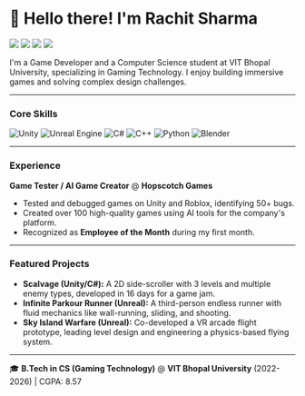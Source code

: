 # 👋 Hello there! I'm Rachit Sharma

<a href="mailto:rachitsharma190904@gmail.com"><img src="https://img.shields.io/badge/Email-informational?style=for-the-badge&logo=gmail"></a>
<a href="https://www.linkedin.com/in/your-linkedin-username/"><img src="https://img.shields.io/badge/LinkedIn-Connect-blue?style=for-the-badge&logo=linkedin"></a>
<a href="https://github.com/your-github-username"><img src="https://img.shields.io/badge/GitHub-Profile-lightgrey?style=for-the-badge&logo=github"></a>
<a href="https://your-itchio-username.itch.io/"><img src="https://img.shields.io/badge/Itch.io-My_Games-red?style=for-the-badge&logo=itch.io"></a>

I'm a Game Developer and a Computer Science student at VIT Bhopal University, specializing in Gaming Technology. I enjoy building immersive games and solving complex design challenges.

---

### **Core Skills**
![Unity](https://img.shields.io/badge/Unity-100000?style=for-the-badge&logo=unity&logoColor=white)
![Unreal Engine](https://img.shields.io/badge/Unreal_Engine-313131?style=for-the-badge&logo=unreal-engine&logoColor=white)
![C#](https://img.shields.io/badge/C%23-239120?style=for-the-badge&logo=c-sharp&logoColor=white)
![C++](https://img.shields.io/badge/C%2B%2B-00599C?style=for-the-badge&logo=c%2B%2B&logoColor=white)
![Python](https://img.shields.io/badge/Python-3776AB?style=for-the-badge&logo=python&logoColor=white)
![Blender](https://img.shields.io/badge/Blender-F5792A?style=for-the-badge&logo=blender&logoColor=white)

---

### **Experience**

**Game Tester / AI Game Creator** @ **Hopscotch Games**
* Tested and debugged games on Unity and Roblox, identifying 50+ bugs.
* Created over 100 high-quality games using AI tools for the company's platform.
* Recognized as **Employee of the Month** during my first month.

---

### **Featured Projects**

* **Scalvage (Unity/C#):** A 2D side-scroller with 3 levels and multiple enemy types, developed in 16 days for a game jam.
* **Infinite Parkour Runner (Unreal):** A third-person endless runner with fluid mechanics like wall-running, sliding, and shooting.
* **Sky Island Warfare (Unreal):** Co-developed a VR arcade flight prototype, leading level design and engineering a physics-based flying system.

---
🎓 **B.Tech in CS (Gaming Technology)** @ **VIT Bhopal University** (2022-2026) | CGPA: 8.57
